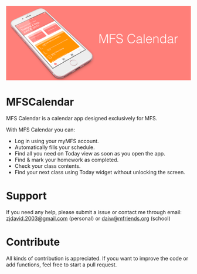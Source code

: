 ![Top Image](/Images/TopImage.png)

# MFSCalendar
MFS Calendar is a calendar app designed exclusively for MFS. 

With MFS Calendar you can:
- Log in using your myMFS account.
- Automatically fills your schedule.
- Find all you need on Today view as soon as you open the app.
- Find & mark your homework as completed.
- Check your class contents.
- Find your next class using Today widget without unlocking the screen.

# Support
If you need any help, please submit a issue or contact me through email: zjdavid.2003@gmail.com (personal) or daiw@mfriends.org (school) 

# Contribute
All kinds of contribution is appreciated. If yocu want to improve the code or add functions, feel free to start a pull request.
